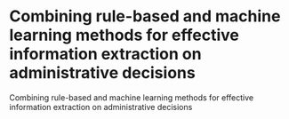 # Combining rule-based and machine learning methods for effective information extraction on administrative decisions  
Combining rule-based and machine learning methods for effective information extraction on administrative decisions
